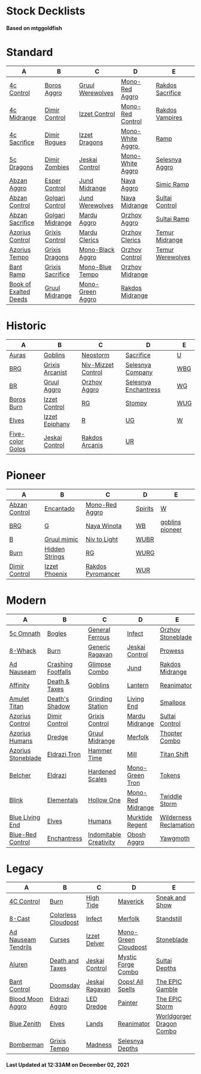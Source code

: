 # Stock Decklists
#### Based on mtggoldfish


# Standard

|                                      A                                       |                                 B                                  |                                 C                                  |                                   D                                    |                                 E                                  |
|------------------------------------------------------------------------------|--------------------------------------------------------------------|--------------------------------------------------------------------|------------------------------------------------------------------------|--------------------------------------------------------------------|
|[4c Control](./mtggoldfish/Standard/decks/4c_Control.md)                      |[Boros Aggro](./mtggoldfish/Standard/decks/Boros_Aggro.md)          |[Gruul Werewolves](./mtggoldfish/Standard/decks/Gruul_Werewolves.md)|[Mono-Red Aggro](./mtggoldfish/Standard/decks/Mono-Red_Aggro.md)        |[Rakdos Sacrifice](./mtggoldfish/Standard/decks/Rakdos_Sacrifice.md)|
|[4c Midrange](./mtggoldfish/Standard/decks/4c_Midrange.md)                    |[Dimir Control](./mtggoldfish/Standard/decks/Dimir_Control.md)      |[Izzet Control](./mtggoldfish/Standard/decks/Izzet_Control.md)      |[Mono-Red Control](./mtggoldfish/Standard/decks/Mono-Red_Control.md)    |[Rakdos Vampires](./mtggoldfish/Standard/decks/Rakdos_Vampires.md)  |
|[4c Sacrifice](./mtggoldfish/Standard/decks/4c_Sacrifice.md)                  |[Dimir Rogues](./mtggoldfish/Standard/decks/Dimir_Rogues.md)        |[Izzet Dragons](./mtggoldfish/Standard/decks/Izzet_Dragons.md)      |[Mono-White Aggro ️](./mtggoldfish/Standard/decks/Mono-White_Aggro_️.md)|[Ramp](./mtggoldfish/Standard/decks/Ramp.md)                        |
|[5c Dragons](./mtggoldfish/Standard/decks/5c_Dragons.md)                      |[Dimir Zombies](./mtggoldfish/Standard/decks/Dimir_Zombies.md)      |[Jeskai Control](./mtggoldfish/Standard/decks/Jeskai_Control.md)    |[Mono-White Aggro](./mtggoldfish/Standard/decks/Mono-White_Aggro.md)    |[Selesnya Aggro](./mtggoldfish/Standard/decks/Selesnya_Aggro.md)    |
|[Abzan Aggro](./mtggoldfish/Standard/decks/Abzan_Aggro.md)                    |[Esper Control](./mtggoldfish/Standard/decks/Esper_Control.md)      |[Jund Midrange](./mtggoldfish/Standard/decks/Jund_Midrange.md)      |[Naya Aggro](./mtggoldfish/Standard/decks/Naya_Aggro.md)                |[Simic Ramp](./mtggoldfish/Standard/decks/Simic_Ramp.md)            |
|[Abzan Control](./mtggoldfish/Standard/decks/Abzan_Control.md)                |[Golgari Control](./mtggoldfish/Standard/decks/Golgari_Control.md)  |[Jund Werewolves](./mtggoldfish/Standard/decks/Jund_Werewolves.md)  |[Naya Midrange](./mtggoldfish/Standard/decks/Naya_Midrange.md)          |[Sultai Control](./mtggoldfish/Standard/decks/Sultai_Control.md)    |
|[Abzan Sacrifice](./mtggoldfish/Standard/decks/Abzan_Sacrifice.md)            |[Golgari Midrange](./mtggoldfish/Standard/decks/Golgari_Midrange.md)|[Mardu Aggro](./mtggoldfish/Standard/decks/Mardu_Aggro.md)          |[Orzhov Aggro](./mtggoldfish/Standard/decks/Orzhov_Aggro.md)            |[Sultai Ramp](./mtggoldfish/Standard/decks/Sultai_Ramp.md)          |
|[Azorius Control](./mtggoldfish/Standard/decks/Azorius_Control.md)            |[Grixis Control](./mtggoldfish/Standard/decks/Grixis_Control.md)    |[Mardu Clerics](./mtggoldfish/Standard/decks/Mardu_Clerics.md)      |[Orzhov Clerics](./mtggoldfish/Standard/decks/Orzhov_Clerics.md)        |[Temur Midrange](./mtggoldfish/Standard/decks/Temur_Midrange.md)    |
|[Azorius Tempo](./mtggoldfish/Standard/decks/Azorius_Tempo.md)                |[Grixis Dragons](./mtggoldfish/Standard/decks/Grixis_Dragons.md)    |[Mono-Black Aggro](./mtggoldfish/Standard/decks/Mono-Black_Aggro.md)|[Orzhov Control](./mtggoldfish/Standard/decks/Orzhov_Control.md)        |[Temur Werewolves](./mtggoldfish/Standard/decks/Temur_Werewolves.md)|
|[Bant Ramp](./mtggoldfish/Standard/decks/Bant_Ramp.md)                        |[Grixis Sacrifice](./mtggoldfish/Standard/decks/Grixis_Sacrifice.md)|[Mono-Blue Tempo](./mtggoldfish/Standard/decks/Mono-Blue_Tempo.md)  |[Orzhov Midrange](./mtggoldfish/Standard/decks/Orzhov_Midrange.md)      |                                                                    |
|[Book of Exalted Deeds](./mtggoldfish/Standard/decks/Book_of_Exalted_Deeds.md)|[Gruul Midrange](./mtggoldfish/Standard/decks/Gruul_Midrange.md)    |[Mono-Green Aggro](./mtggoldfish/Standard/decks/Mono-Green_Aggro.md)|[Rakdos Midrange](./mtggoldfish/Standard/decks/Rakdos_Midrange.md)      |                                                                    |


# Historic

|                                 A                                  |                                B                                 |                                   C                                    |                                     D                                      |                    E                     |
|--------------------------------------------------------------------|------------------------------------------------------------------|------------------------------------------------------------------------|----------------------------------------------------------------------------|------------------------------------------|
|[Auras](./mtggoldfish/Historic/decks/Auras.md)                      |[Goblins](./mtggoldfish/Historic/decks/Goblins.md)                |[Neostorm](./mtggoldfish/Historic/decks/Neostorm.md)                    |[Sacrifice](./mtggoldfish/Historic/decks/Sacrifice.md)                      |[U](./mtggoldfish/Historic/decks/U.md)    |
|[BRG](./mtggoldfish/Historic/decks/BRG.md)                          |[Grixis Arcanist](./mtggoldfish/Historic/decks/Grixis_Arcanist.md)|[Niv-Mizzet Control](./mtggoldfish/Historic/decks/Niv-Mizzet_Control.md)|[Selesnya Company](./mtggoldfish/Historic/decks/Selesnya_Company.md)        |[WBG](./mtggoldfish/Historic/decks/WBG.md)|
|[BR](./mtggoldfish/Historic/decks/BR.md)                            |[Gruul Aggro](./mtggoldfish/Historic/decks/Gruul_Aggro.md)        |[Orzhov Aggro](./mtggoldfish/Historic/decks/Orzhov_Aggro.md)            |[Selesnya Enchantress](./mtggoldfish/Historic/decks/Selesnya_Enchantress.md)|[WG](./mtggoldfish/Historic/decks/WG.md)  |
|[Boros Burn](./mtggoldfish/Historic/decks/Boros_Burn.md)            |[Izzet Control](./mtggoldfish/Historic/decks/Izzet_Control.md)    |[RG](./mtggoldfish/Historic/decks/RG.md)                                |[Stompy](./mtggoldfish/Historic/decks/Stompy.md)                            |[WUG](./mtggoldfish/Historic/decks/WUG.md)|
|[Elves](./mtggoldfish/Historic/decks/Elves.md)                      |[Izzet Epiphany](./mtggoldfish/Historic/decks/Izzet_Epiphany.md)  |[R](./mtggoldfish/Historic/decks/R.md)                                  |[UG](./mtggoldfish/Historic/decks/UG.md)                                    |[W](./mtggoldfish/Historic/decks/W.md)    |
|[Five-color Golos](./mtggoldfish/Historic/decks/Five-color_Golos.md)|[Jeskai Control](./mtggoldfish/Historic/decks/Jeskai_Control.md)  |[Rakdos Arcanis](./mtggoldfish/Historic/decks/Rakdos_Arcanis.md)        |[UR](./mtggoldfish/Historic/decks/UR.md)                                    |                                          |


# Pioneer

|                              A                              |                               B                               |                                  C                                  |                        D                        |                                E                                |
|-------------------------------------------------------------|---------------------------------------------------------------|---------------------------------------------------------------------|-------------------------------------------------|-----------------------------------------------------------------|
|[Abzan Control](./mtggoldfish/Pioneer/decks/Abzan_Control.md)|[Encantado](./mtggoldfish/Pioneer/decks/Encantado.md)          |[Mono-Red Aggro](./mtggoldfish/Pioneer/decks/Mono-Red_Aggro.md)      |[Spirits](./mtggoldfish/Pioneer/decks/Spirits.md)|[W](./mtggoldfish/Pioneer/decks/W.md)                            |
|[BRG](./mtggoldfish/Pioneer/decks/BRG.md)                    |[G](./mtggoldfish/Pioneer/decks/G.md)                          |[Naya Winota](./mtggoldfish/Pioneer/decks/Naya_Winota.md)            |[WB](./mtggoldfish/Pioneer/decks/WB.md)          |[goblins pioneer](./mtggoldfish/Pioneer/decks/goblins_pioneer.md)|
|[B](./mtggoldfish/Pioneer/decks/B.md)                        |[Gruul mimic](./mtggoldfish/Pioneer/decks/Gruul_mimic.md)      |[Niv to Light](./mtggoldfish/Pioneer/decks/Niv_to_Light.md)          |[WUBR](./mtggoldfish/Pioneer/decks/WUBR.md)      |                                                                 |
|[Burn](./mtggoldfish/Pioneer/decks/Burn.md)                  |[Hidden Strings](./mtggoldfish/Pioneer/decks/Hidden_Strings.md)|[RG](./mtggoldfish/Pioneer/decks/RG.md)                              |[WURG](./mtggoldfish/Pioneer/decks/WURG.md)      |                                                                 |
|[Dimir Control](./mtggoldfish/Pioneer/decks/Dimir_Control.md)|[Izzet Phoenix](./mtggoldfish/Pioneer/decks/Izzet_Phoenix.md)  |[Rakdos Pyromancer](./mtggoldfish/Pioneer/decks/Rakdos_Pyromancer.md)|[WUR](./mtggoldfish/Pioneer/decks/WUR.md)        |                                                                 |


# Modern

|                                  A                                   |                                  B                                   |                                      C                                       |                                 D                                  |                                      E                                       |
|----------------------------------------------------------------------|----------------------------------------------------------------------|------------------------------------------------------------------------------|--------------------------------------------------------------------|------------------------------------------------------------------------------|
|[5c Omnath](./mtggoldfish/Modern/decks/5c_Omnath.md)                  |[Bogles](./mtggoldfish/Modern/decks/Bogles.md)                        |[General Ferrous](./mtggoldfish/Modern/decks/General_Ferrous.md)              |[Infect](./mtggoldfish/Modern/decks/Infect.md)                      |[Orzhov Stoneblade](./mtggoldfish/Modern/decks/Orzhov_Stoneblade.md)          |
|[8-Whack](./mtggoldfish/Modern/decks/8-Whack.md)                      |[Burn](./mtggoldfish/Modern/decks/Burn.md)                            |[Generic Ragavan](./mtggoldfish/Modern/decks/Generic_Ragavan.md)              |[Jeskai Control](./mtggoldfish/Modern/decks/Jeskai_Control.md)      |[Prowess](./mtggoldfish/Modern/decks/Prowess.md)                              |
|[Ad Nauseam](./mtggoldfish/Modern/decks/Ad_Nauseam.md)                |[Crashing Footfalls](./mtggoldfish/Modern/decks/Crashing_Footfalls.md)|[Glimpse Combo](./mtggoldfish/Modern/decks/Glimpse_Combo.md)                  |[Jund](./mtggoldfish/Modern/decks/Jund.md)                          |[Rakdos Midrange](./mtggoldfish/Modern/decks/Rakdos_Midrange.md)              |
|[Affinity](./mtggoldfish/Modern/decks/Affinity.md)                    |[Death & Taxes](./mtggoldfish/Modern/decks/Death_&_Taxes.md)          |[Goblins](./mtggoldfish/Modern/decks/Goblins.md)                              |[Lantern](./mtggoldfish/Modern/decks/Lantern.md)                    |[Reanimator](./mtggoldfish/Modern/decks/Reanimator.md)                        |
|[Amulet Titan](./mtggoldfish/Modern/decks/Amulet_Titan.md)            |[Death's Shadow](./mtggoldfish/Modern/decks/Death's_Shadow.md)        |[Grinding Station](./mtggoldfish/Modern/decks/Grinding_Station.md)            |[Living End](./mtggoldfish/Modern/decks/Living_End.md)              |[Smallpox](./mtggoldfish/Modern/decks/Smallpox.md)                            |
|[Azorius Control](./mtggoldfish/Modern/decks/Azorius_Control.md)      |[Dimir Control](./mtggoldfish/Modern/decks/Dimir_Control.md)          |[Grixis Control](./mtggoldfish/Modern/decks/Grixis_Control.md)                |[Mardu Midrange](./mtggoldfish/Modern/decks/Mardu_Midrange.md)      |[Sultai Control](./mtggoldfish/Modern/decks/Sultai_Control.md)                |
|[Azorius Humans](./mtggoldfish/Modern/decks/Azorius_Humans.md)        |[Dredge](./mtggoldfish/Modern/decks/Dredge.md)                        |[Gruul Midrange](./mtggoldfish/Modern/decks/Gruul_Midrange.md)                |[Merfolk](./mtggoldfish/Modern/decks/Merfolk.md)                    |[Thopter Combo](./mtggoldfish/Modern/decks/Thopter_Combo.md)                  |
|[Azorius Stoneblade](./mtggoldfish/Modern/decks/Azorius_Stoneblade.md)|[Eldrazi Tron](./mtggoldfish/Modern/decks/Eldrazi_Tron.md)            |[Hammer Time](./mtggoldfish/Modern/decks/Hammer_Time.md)                      |[Mill](./mtggoldfish/Modern/decks/Mill.md)                          |[Titan Shift](./mtggoldfish/Modern/decks/Titan_Shift.md)                      |
|[Belcher](./mtggoldfish/Modern/decks/Belcher.md)                      |[Eldrazi](./mtggoldfish/Modern/decks/Eldrazi.md)                      |[Hardened Scales](./mtggoldfish/Modern/decks/Hardened_Scales.md)              |[Mono-Green Tron](./mtggoldfish/Modern/decks/Mono-Green_Tron.md)    |[Tokens](./mtggoldfish/Modern/decks/Tokens.md)                                |
|[Blink](./mtggoldfish/Modern/decks/Blink.md)                          |[Elementals](./mtggoldfish/Modern/decks/Elementals.md)                |[Hollow One](./mtggoldfish/Modern/decks/Hollow_One.md)                        |[Mono-Red Midrange](./mtggoldfish/Modern/decks/Mono-Red_Midrange.md)|[Twiddle Storm](./mtggoldfish/Modern/decks/Twiddle_Storm.md)                  |
|[Blue Living End](./mtggoldfish/Modern/decks/Blue_Living_End.md)      |[Elves](./mtggoldfish/Modern/decks/Elves.md)                          |[Humans](./mtggoldfish/Modern/decks/Humans.md)                                |[Murktide Regent](./mtggoldfish/Modern/decks/Murktide_Regent.md)    |[Wilderness Reclamation](./mtggoldfish/Modern/decks/Wilderness_Reclamation.md)|
|[Blue-Red Control](./mtggoldfish/Modern/decks/Blue-Red_Control.md)    |[Enchantress](./mtggoldfish/Modern/decks/Enchantress.md)              |[Indomitable Creativity](./mtggoldfish/Modern/decks/Indomitable_Creativity.md)|[Obosh Aggro](./mtggoldfish/Modern/decks/Obosh_Aggro.md)            |[Yawgmoth](./mtggoldfish/Modern/decks/Yawgmoth.md)                            |


# Legacy

|                                   A                                    |                                   B                                    |                              C                               |                                    D                                     |                                        E                                         |
|------------------------------------------------------------------------|------------------------------------------------------------------------|--------------------------------------------------------------|--------------------------------------------------------------------------|----------------------------------------------------------------------------------|
|[4C Control](./mtggoldfish/Legacy/decks/4C_Control.md)                  |[Burn](./mtggoldfish/Legacy/decks/Burn.md)                              |[High Tide](./mtggoldfish/Legacy/decks/High_Tide.md)          |[Maverick](./mtggoldfish/Legacy/decks/Maverick.md)                        |[Sneak and Show](./mtggoldfish/Legacy/decks/Sneak_and_Show.md)                    |
|[8-Cast](./mtggoldfish/Legacy/decks/8-Cast.md)                          |[Colorless Cloudpost](./mtggoldfish/Legacy/decks/Colorless_Cloudpost.md)|[Infect](./mtggoldfish/Legacy/decks/Infect.md)                |[Merfolk](./mtggoldfish/Legacy/decks/Merfolk.md)                          |[Standstill](./mtggoldfish/Legacy/decks/Standstill.md)                            |
|[Ad Nauseam Tendrils](./mtggoldfish/Legacy/decks/Ad_Nauseam_Tendrils.md)|[Curses](./mtggoldfish/Legacy/decks/Curses.md)                          |[Izzet Delver](./mtggoldfish/Legacy/decks/Izzet_Delver.md)    |[Mono-Green Cloudpost](./mtggoldfish/Legacy/decks/Mono-Green_Cloudpost.md)|[Stoneblade](./mtggoldfish/Legacy/decks/Stoneblade.md)                            |
|[Aluren](./mtggoldfish/Legacy/decks/Aluren.md)                          |[Death and Taxes](./mtggoldfish/Legacy/decks/Death_and_Taxes.md)        |[Jeskai Control](./mtggoldfish/Legacy/decks/Jeskai_Control.md)|[Mystic Forge Combo](./mtggoldfish/Legacy/decks/Mystic_Forge_Combo.md)    |[Sultai Depths](./mtggoldfish/Legacy/decks/Sultai_Depths.md)                      |
|[Bant Control](./mtggoldfish/Legacy/decks/Bant_Control.md)              |[Doomsday](./mtggoldfish/Legacy/decks/Doomsday.md)                      |[Jeskai Ragavan](./mtggoldfish/Legacy/decks/Jeskai_Ragavan.md)|[Oops! All Spells](./mtggoldfish/Legacy/decks/Oops!_All_Spells.md)        |[The EPIC Gamble](./mtggoldfish/Legacy/decks/The_EPIC_Gamble.md)                  |
|[Blood Moon Aggro](./mtggoldfish/Legacy/decks/Blood_Moon_Aggro.md)      |[Eldrazi Aggro](./mtggoldfish/Legacy/decks/Eldrazi_Aggro.md)            |[LED Dredge](./mtggoldfish/Legacy/decks/LED_Dredge.md)        |[Painter](./mtggoldfish/Legacy/decks/Painter.md)                          |[The EPIC Storm](./mtggoldfish/Legacy/decks/The_EPIC_Storm.md)                    |
|[Blue Zenith](./mtggoldfish/Legacy/decks/Blue_Zenith.md)                |[Elves](./mtggoldfish/Legacy/decks/Elves.md)                            |[Lands](./mtggoldfish/Legacy/decks/Lands.md)                  |[Reanimator](./mtggoldfish/Legacy/decks/Reanimator.md)                    |[Worldgorger Dragon Combo](./mtggoldfish/Legacy/decks/Worldgorger_Dragon_Combo.md)|
|[Bomberman](./mtggoldfish/Legacy/decks/Bomberman.md)                    |[Grixis Tempo](./mtggoldfish/Legacy/decks/Grixis_Tempo.md)              |[Madness](./mtggoldfish/Legacy/decks/Madness.md)              |[Selesnya Depths](./mtggoldfish/Legacy/decks/Selesnya_Depths.md)          |                                                                                  |



#### Last Updated at 12:33AM on December 02, 2021